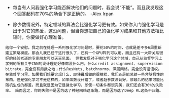 - 每当有人问我强化学习能否解决他们的问题时，我会说“不能”。而且我发现这个回答起码在70%的场合下是正确的。  -Alex Irpan

- 除少数情况外，特定领域的算法会比强化学习更有效。如果你入门强化学习是出于对它的热爱，这没问题，但当你想把自己的强化学习成果和其他方法相比较时，你要做好心理准备。

```
给你一个安慰。我之前在处理一系列强化学习问题时，要花50%的时间，也就是差不多6周重新建立策略梯度。那会儿我已经干这行很久了，还有一个GPU阵列可以用，而且还有一大帮关系很好的经验老道的专家朋友可以天天见面。 但我发现对于强化学习这个领域，自己从监督学习上学到的所有关于CNN的设计理论好像都没什么用。什么credit assignment、supervision bitrate，完全没有用武之地；什么ResNets、batchnorms、深层网络，完全没有话语权。 在监督学习里，如果我们想要实现什么，即使最后做的很糟糕，我们还是能总结一些非随机性的东西。但是强化学习不是这样的，如果函数设计错了，或者超参数没调好，那最后的结果可能比随机生成的都差。而且就是因为它是强化学习，即使一切条件都很完美，我们还会有30%的失败率。 简而言之，你的失败不是因为选了神经网络这条路，而是因为选了Deep RL这条不归路。
```
